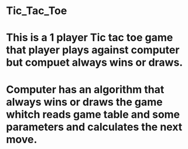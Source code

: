 # Tic_Tac_Toe
# This is a 1 player Tic tac toe game that player plays against computer but compuet always wins or draws.

# Computer has an algorithm that always wins or draws the game whitch reads game table and some parameters and calculates the next move.

